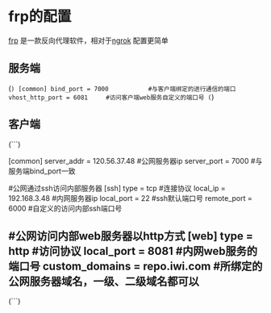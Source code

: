 # frp的配置
[frp](https://github.com/fatedier/frp) 是一款反向代理软件，相对于[ngrok](https://ngrok.com/) 配置更简单
## 服务端
(```)
[common]
bind_port = 7000           #与客户端绑定的进行通信的端口
vhost_http_port = 6081     #访问客户端web服务自定义的端口号
(```)
## 客户端
(```)

[common]
server_addr = 120.56.37.48   #公网服务器ip
server_port = 7000            #与服务端bind_port一致
 
#公网通过ssh访问内部服务器
[ssh]
type = tcp              #连接协议
local_ip = 192.168.3.48 #内网服务器ip
local_port = 22         #ssh默认端口号
remote_port = 6000      #自定义的访问内部ssh端口号
 
#公网访问内部web服务器以http方式
[web]
type = http         #访问协议
local_port = 8081   #内网web服务的端口号
custom_domains = repo.iwi.com   #所绑定的公网服务器域名，一级、二级域名都可以
--------------------- 
(```)
